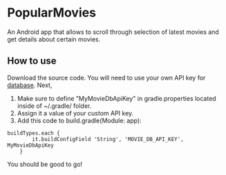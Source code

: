 # PopularMovies
An Android app that allows to scroll through selection of latest movies and get details about certain movies. 

## How to use
Download the source code. You will need to use your own API key for [database](https://www.themoviedb.org). 
Next,

1. Make sure to define "MyMovieDbApiKey" in gradle.properties located inside of ~/.gradle/ folder.
2. Assign it a value of your custom API key.  
3. Add this code to build.gradle(Module: app):
```
buildTypes.each {
        it.buildConfigField 'String', 'MOVIE_DB_API_KEY', MyMovieDbApiKey
    }
```

You should be good to go!

